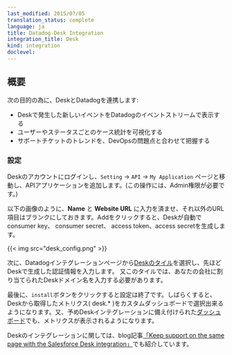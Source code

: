 ```yaml
---
last_modified: 2015/07/05
translation_status: complete
language: ja
title: Datadog-Desk Integration
integration_title: Desk
kind: integration
doclevel:
---
```


<!-- ### Overview


Connect Desk to Datadog to:

- Receive new case events in the event stream
- Visualize case stats by user and status
- View trends in support tickets alongside DevOps issues -->

## 概要


次の目的の為に、DeskとDatadogを連携します:

- Deskで発生した新しいイベントをDatadogのイベントストリームで表示する
- ユーザーやステータスごとのケース統計を可視化する
- サポートチケットのトレンドを、DevOpsの問題点と合わせて把握する


<!-- ### Configuration


From your Desk account, add an API application on the Settings -> API -> My Applications page (you made need administrator privileges.

Fill out the form as shown, leaving the latter two URL fields blank. Desk should then generate a consumer key, consumer secret, access token, and access secret for your application.

{{< img src="desk_config.png" >}}

Then from your Datadog account, enter the corresponding information on the [Desk tile](https://app.datadoghq.com/account/settings#integrations/desk). You will also need to enter your company's unique Desk domain name.

Hit the install button, and then you're all set! You will soon be able to select desk.* metrics on a custom dashboard or view them on the provided [Desk dashboard](https://app.datadoghq.com/screen/integration/desk). (You can also read about this integration on [our blog](https://www.datadoghq.com/blog/keep-support-team-page-salesforce-desk-integration/).) -->

### 設定


Deskのアカウントにログインし、`Setting` -> `API` -> `My Application` ページと移動し、APIアプリケーションを追加します。(この操作には、Admin権限が必要です。)

以下の画像のように、**Name** と **Website URL** に入力を済ませ、それ以外のURL項目はブランクにしておきます。Addをクリックすると、Deskが自動でconsumer key、 consumer secret、 access token、access secretを生成します。

{{< img src="desk_config.png" >}}

次に、Datadogインテグレーションページから[Deskのタイル](https://app.datadoghq.com/account/settings#integrations/desk)を選択し、先ほどDeskで生成した認証情報を入力します。
又このタイルでは、あなたの会社に割り当てられたDeskドメイン名を入力する必要があります。

最後に、`install`ボタンをクリックすると設定は終了です。しばらくすると、Deskから取得したメトリクス( desk.* )をカスタムダッシュボードで選択出来るようになります。又、予めDeskインテグレーションに備え付けられた[ダッシュボード](https://app.datadoghq.com/screen/integration/desk)でも、メトリクスが表示されるようになります。

Deskのインテグレーションに関しては、blog記事[「Keep support on the same page with the Salesforce Desk integration」](https://www.datadoghq.com/blog/keep-support-team-page-salesforce-desk-integration/)でも紹介しています。

